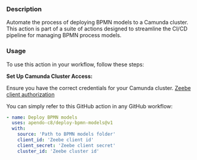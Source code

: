 ### Description

Automate the process of deploying BPMN models to a Camunda cluster. This action is part of a suite of actions designed to streamline the CI/CD pipeline for managing BPMN process models.

### Usage

To use this action in your workflow, follow these steps:

**Set Up Camunda Cluster Access:**

Ensure you have the correct credentials for your Camunda cluster. [Zeebe client authorization](https://docs.camunda.io/docs/self-managed/zeebe-deployment/security/client-authorization/)

You can simply refer to this GitHub action in any GitHub workflow:

```yaml
- name: Deploy BPMN models
  uses: apendo-c8/deploy-bpmn-models@v1
  with:
    source: 'Path to BPMN models folder'
    client_id: 'Zeebe client id'
    client_secret: 'Zeebe client secret'
    cluster_id: 'Zeebe cluster id'
